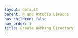```yaml
---
layout: default
parent: R and RStudio Lessons
has_children: false
nav_order: 1
title: Create Working Directory
---
```



